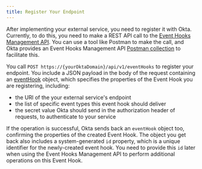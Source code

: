 ```yaml
---
title: Register Your Endpoint
---
```


After implementing your external service, you need to register it with Okta. Currently, to do this, you need to make a REST API call to the [Event Hooks Management API](/docs/reference/api/event-hooks/). You can use a tool like Postman to make the call, and Okta provides an Event Hooks Management API [Postman collection](/docs/reference/api/event-hooks/#getting-started) to facilitate this.

You call `POST https://{yourOktaDomain}/api/v1/eventHooks` to register your endpoint. You include a JSON payload in the body of the request containing an [eventHook](/docs/reference/api/event-hooks/#event-hook-object) object, which specifies the properties of the Event Hook you are registering, including:

 - the URI of the your external service's endpoint
 - the list of specific event types this event hook should deliver
 - the secret value Okta should send in the authorization header of requests, to authenticate to your service

If the operation is successful, Okta sends back an `eventHook` object too, confirming the properties of the created Event Hook. The object you get back also includes a system-generated `id` property, which is a unique identifier for the newly-created event hook. You need to provide this `id` later when using the Event Hooks Management API to perform additional operations on this Event Hook.

<NextSectionLink/>

